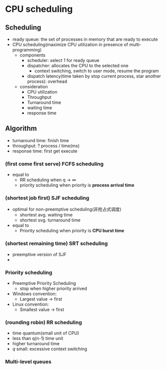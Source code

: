 # CPU scheduling

## Scheduling
- ready queue: the set of processes in memory that are ready to execute
- CPU scheduling(maximize CPU utilization in presence of multi-programming)
  - components
    - scheduler: select 1 for ready queue
    - dispatcher: allocates the CPU to the selected one
      - context switching, switch to user mode, resume the program
    - dispatch latency(time taken by stop current process, star another process): overhead
  - consideration
    - CPU utilization
    - Throughput
    - Turnaround time
    - waiting time
    - response time
## Algorithm
- turnaround time: finish time
- throughput: ? process / time(ms)
- response time: first get execute
### (first come first serve) FCFS scheduling
- equal to
  - RR scheduling when q → ∞
  - priority scheduling when priority is **process arrival time**

### (shortest job first) SJF scheduling
- optimal for non-preemptive scheduling(非抢占式调度)
  - shortest avg. waiting time
  - shortest svg. turnaround time
- equal to
  - Priority scheduling when priority is **CPU burst time**

### (shortest remaining time) SRT scheduling
- preemptive version of SJF
- 
### Priority scheduling
- Preemptive Priority Scheduling
  - stop when higher priority arrived
- Windows convention:
  - Largest value → first
- Linux convention:
  - Smallest value → first
### (rounding robin) RR scheduling
- time quantum(small unit of CPU)
- less than q(n-1) time unit
- higher turnaround time
- *q* small: excessive context switching
### Multi-level queues
